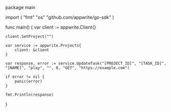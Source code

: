 package main

import (
    "fmt"
    "os"
    "github.com/appwrite/go-sdk"
)

func main() {
    var client := appwrite.Client{}

    client.SetProject("")

    var service := appwrite.Projects{
        client: &client
    }

    var response, error := service.UpdateTask("[PROJECT_ID]", "[TASK_ID]", "[NAME]", "play", "", 0, "GET", "https://example.com")

    if error != nil {
        panic(error)
    }

    fmt.Println(response)
}